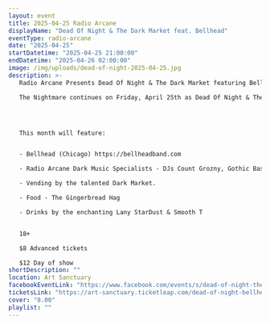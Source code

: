 ```yaml
---
layout: event
title: 2025-04-25 Radio Arcane
displayName: "Dead Of Night & The Dark Market feat. Bellhead"
eventType: radio-arcane
date: "2025-04-25"
startDatetime: "2025-04-25 21:00:00"
endDatetime: "2025-04-26 02:00:00"
image: /img/uploads/dead-of-night-2025-04-25.jpg
description: >-
   Radio Arcane Presents Dead Of Night & The Dark Market featuring Bellhead.

   The Nightmare continues on Friday, April 25th as Dead Of Night & The Dark Market keep up the monthly grind of dark eclectic music. Come out and help keep the dancefloor barely alive as we celebrate the glum drudgery of our dreadful existence.




   This month will feature:


   - Bellhead (Chicago) https://bellheadband.com

   - Radio Arcane Dark Music Specialists - DJs Count Grozny, Gothic Bastard, Motuvius Rex

   - Vending by the talented Dark Market.

   - Food - The Gingerbread Hag

   - Drinks by the enchanting Lany StarDust & Smooth T


   18+

   $8 Advanced tickets

   $12 Day of show
shortDescription: ""
location: Art Sanctuary
facebookEventLink: "https://www.facebook.com/events/s/dead-of-night-the-dark-market-/581538014504780"
ticketsLink: "https://art-sanctuary.ticketleap.com/dead-of-night-bellhead"
cover: "8.00"
playlist: ""
---
```

